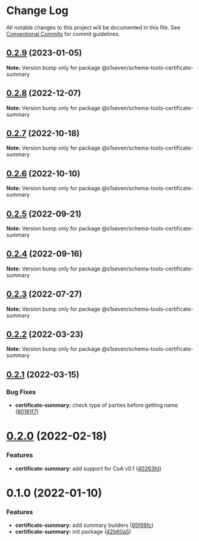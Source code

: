 # Change Log

All notable changes to this project will be documented in this file.
See [Conventional Commits](https://conventionalcommits.org) for commit guidelines.

## [0.2.9](https://github.com/s1seven/schema-tools/compare/@s1seven/schema-tools-certificate-summary@0.2.8...@s1seven/schema-tools-certificate-summary@0.2.9) (2023-01-05)

**Note:** Version bump only for package @s1seven/schema-tools-certificate-summary





## [0.2.8](https://github.com/s1seven/schema-tools/compare/@s1seven/schema-tools-certificate-summary@0.2.7...@s1seven/schema-tools-certificate-summary@0.2.8) (2022-12-07)

**Note:** Version bump only for package @s1seven/schema-tools-certificate-summary





## [0.2.7](https://github.com/s1seven/schema-tools/compare/@s1seven/schema-tools-certificate-summary@0.2.6...@s1seven/schema-tools-certificate-summary@0.2.7) (2022-10-18)

**Note:** Version bump only for package @s1seven/schema-tools-certificate-summary





## [0.2.6](https://github.com/s1seven/schema-tools/compare/@s1seven/schema-tools-certificate-summary@0.2.5...@s1seven/schema-tools-certificate-summary@0.2.6) (2022-10-10)

**Note:** Version bump only for package @s1seven/schema-tools-certificate-summary





## [0.2.5](https://github.com/s1seven/schema-tools/compare/@s1seven/schema-tools-certificate-summary@0.2.4...@s1seven/schema-tools-certificate-summary@0.2.5) (2022-09-21)

**Note:** Version bump only for package @s1seven/schema-tools-certificate-summary





## [0.2.4](https://github.com/s1seven/schema-tools/compare/@s1seven/schema-tools-certificate-summary@0.2.3...@s1seven/schema-tools-certificate-summary@0.2.4) (2022-09-16)

**Note:** Version bump only for package @s1seven/schema-tools-certificate-summary





## [0.2.3](https://github.com/s1seven/schema-tools/compare/@s1seven/schema-tools-certificate-summary@0.2.2...@s1seven/schema-tools-certificate-summary@0.2.3) (2022-07-27)

**Note:** Version bump only for package @s1seven/schema-tools-certificate-summary





## [0.2.2](https://github.com/s1seven/schema-tools/compare/@s1seven/schema-tools-certificate-summary@0.2.1...@s1seven/schema-tools-certificate-summary@0.2.2) (2022-03-23)

**Note:** Version bump only for package @s1seven/schema-tools-certificate-summary





## [0.2.1](https://github.com/s1seven/schema-tools/compare/@s1seven/schema-tools-certificate-summary@0.2.0...@s1seven/schema-tools-certificate-summary@0.2.1) (2022-03-15)


### Bug Fixes

* **certificate-summary:** check type of parties before getting name ([80181f7](https://github.com/s1seven/schema-tools/commit/80181f74bd763cbb2e72d3f7d7ecd1006f41b7a2))





# [0.2.0](https://github.com/s1seven/schema-tools/compare/@s1seven/schema-tools-certificate-summary@0.1.0...@s1seven/schema-tools-certificate-summary@0.2.0) (2022-02-18)


### Features

* **certificate-summary:** add support for CoA v0.1 ([40263fd](https://github.com/s1seven/schema-tools/commit/40263fd1b85f2dd90c606afc252d13e96f382b66))





# 0.1.0 (2022-01-10)


### Features

* **certificate-summary:** add summary builders ([95f68fc](https://github.com/s1seven/schema-tools/commit/95f68fc6ce1c42ddfeda5a1b4c5e136cd8c0db41))
* **certificate-summary:** init package ([42b60a5](https://github.com/s1seven/schema-tools/commit/42b60a5c310e73e95ed31dc7ef2047ac4da70ca5))
